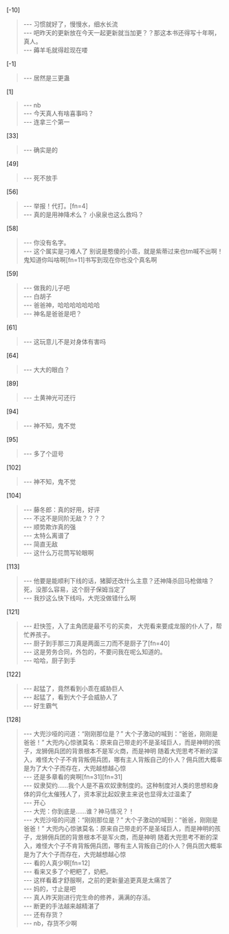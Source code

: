 
[-10] 
>--- 习惯就好了，慢慢水，细水长流<br>
>--- 吧昨天的更新放在今天一起更新就当加更？？那这本书还得写十年啊，真人。<br>
>--- 薅羊毛就得趁现在喽<br>

[-1] 
>--- 居然是三更蛊<br>

[1] 
>--- nb<br>
>--- 今天真人有啥喜事吗？<br>
>--- 连拿三个第一<br>

[33] 
>--- 确实是的<br>

[49] 
>--- 死不放手<br>

[56] 
>--- 举报！代打。[fn=4]<br>
>--- 真的是用神降术么？  小泉泉也这么救吗？<br>

[58] 
>--- 你没有名字。<br>
>--- 这个属实是刁难人了 别说是憨傻的小乖，就是紫蒂过来也tm喊不出啊！鬼知道你叫啥啊[fn=11]书写到现在你也没个真名啊<br>

[59] 
>--- 做我的儿子吧<br>
>--- 白胡子<br>
>--- 爸爸神，哈哈哈哈哈哈哈<br>
>--- 神名是爸爸是吧？<br>

[61] 
>--- 这玩意儿不是对身体有害吗<br>

[64] 
>--- 大大的眼白？<br>

[89] 
>--- 土黄神光可还行<br>

[94] 
>--- 神不知，鬼不觉<br>

[95] 
>--- 多了个逗号<br>

[102] 
>--- 神不知，鬼不觉<br>

[104] 
>--- 藤冬郎：真的好用，好评<br>
>--- 不这不是同阶无敌？？？？<br>
>--- 顺势欺诈真的强<br>
>--- 太特么离谱了<br>
>--- 简直无敌<br>
>--- 这什么万花筒写轮眼啊<br>

[113] 
>--- 他要是能顺利下线的话，猪脚还改什么主意？还神降杀回马枪做啥？死，没那么容易，这个厨子保姆当定了<br>
>--- 我抄这么快下线吗，大兜没做错什么啊<br>

[121] 
>--- 赶快签，入了主角团是最不亏的买卖，
大兜看来要成龙服的仆人了，帮忙养孩子。<br>
>--- 厨子到手那三刀真是两面三刀而不是厨子了[fn=40]<br>
>--- 这是劳务合同，外包的，不要问我在呢么知道的。<br>
>--- 哈哈，厨子到手<br>

[122] 
>--- 起猛了，竟然看到小乖在威胁巨人<br>
>--- 起猛了，看到大个子会威胁人了<br>
>--- 好生霸气<br>

[128] 
>--- 大兜沙哑的问道：“刚刚那位是？”
大个子激动的喊到：“爸爸，刚刚是爸爸！”
大兜内心惊骇莫名：原来自己带走的不是圣域巨人，而是神明的孩子，龙狮佣兵团的背景根本不是军火商，而是神明
随着大兜思考不断的深入，难怪大个子不肯背叛佣兵团，哪有主人背叛自己的仆人？佣兵团大概率是为了大个子而存在，大兜越想越心惊<br>
>--- 还是多章看的爽啊[fn=31][fn=31]<br>
>--- 奴隶契约……我个人是不喜欢奴隶制度的。这种制度对人类的思想和身体的异化太催残人了，资本家比起奴隶主来说也显得太过温柔了<br>
>--- 开心<br>
>--- 大兜：你到底是……谁？神马情况？！<br>
>--- 大兜沙哑的问道：“刚刚那位是？”
大个子激动的喊到：“爸爸，刚刚是爸爸！”
大兜内心惊骇莫名：原来自己带走的不是圣域巨人，而是神明的孩子，龙狮佣兵团的背景根本不是军火商，而是神明
随着大兜思考不断的深入，难怪大个子不肯背叛佣兵团，哪有主人背叛自己的仆人？佣兵团大概率是为了大个子而存在，大兜越想越心惊<br>
>--- 看的人真少啊[fn=12]<br>
>--- 看来又多了个粑粑了，奶粑。<br>
>--- 这样看着才舒服啊，之前的更新量追更真是太痛苦了<br>
>--- 妈的，寸止是吧<br>
>--- 真人昨天刚进行完生命的修养，满满的存活。<br>
>--- 断更的手法越来越精湛了<br>
>--- 还有存货？<br>
>--- nb，存货不少啊<br>
